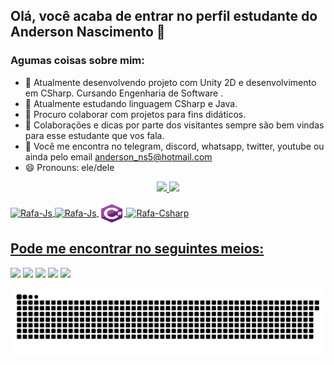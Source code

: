 ## Olá, você acaba de entrar no perfil estudante do Anderson Nascimento 👋
### Agumas coisas sobre mim:
- 🔭 Atualmente desenvolvendo projeto com Unity 2D e desenvolvimento em CSharp. Cursando Engenharia de Software .
- 🌱 Atualmente estudando linguagem CSharp e Java.
- 👯 Procuro colaborar com projetos para fins didáticos.
- 🤔 Colaborações e dicas por parte dos visitantes sempre são bem vindas para esse estudante que vos fala.
- 💬 Você me encontra no telegram, discord, whatsapp, twitter, youtube ou ainda pelo email anderson_ns5@hotmail.com 
- 😄 Pronouns: ele/dele

<div align="center">
  <a href="https://github.com/alucardand2017">
  <img height="180em" src="https://github-readme-stats.vercel.app/api?username=alucardand2017&show_icons=true&theme=dark&include_all_commits=true&count_private=true"/>
  <img height="180em" src="https://github-readme-stats.vercel.app/api/top-langs/?username=alucardand2017&layout=compact&langs_count=7&theme=dark"/>
</div>
  <div style="display: inline_block"><br>
    
  <img align="center" alt="Rafa-Js" height="30" width="40" src="https://cdn.jsdelivr.net/gh/devicons/devicon/icons/markdown/markdown-original.svg" />
  <img align="center" alt="Rafa-Js" height="30" width="40" src="https://cdn.jsdelivr.net/gh/devicons/devicon/icons/c/c-original.svg">
  <img align="center" alt="Rafa-Csharp" height="30" width="40" src="https://raw.githubusercontent.com/devicons/devicon/master/icons/csharp/csharp-original.svg">
     <img align="center" alt="Rafa-Csharp" height="30" width="40" src="https://cdn.jsdelivr.net/gh/devicons/devicon/icons/cplusplus/cplusplus-original.svg" />
</div>

  ## Pode me encontrar no seguintes meios:
  
<div>
  <a href="https://t.me/joinchat/hbUGqtZ8xA80NmE5" target="_blank"><img src="https://img.shields.io/badge/Telegram-2CA5E0?style=for-the-badge&logo=telegram&logoColor=white" target="_blank"></a>
  <a href="https://www.youtube.com/c/AndersonNascimentons5" target="_blank"><img src="https://img.shields.io/badge/YouTube-FF0000?style=for-the-badge&logo=youtube&logoColor=white" target="_blank"></a>
  <a href="https://discord.gg/2pRYHWAB" target="_blank"><img src="https://img.shields.io/badge/Discord-7289DA?style=for-the-badge&logo=discord&logoColor=white" target="_blank"></a> 
  <a href = "mailto:alucardand2017@gmail.com"><img src="https://img.shields.io/badge/-Gmail-%23333?style=for-the-badge&logo=gmail&logoColor=white" target="_blank"></a>
  <a href="https://www.linkedin.com/in/anderson-silva-4b86413b/" target="_blank"><img src="https://img.shields.io/badge/-LinkedIn-%230077B5?style=for-the-badge&logo=linkedin&logoColor=white" target="_blank"></a> 
 
  ![Snake animation](https://github.com/alucardand2017/alucardand2017/blob/output/github-contribution-grid-snake.svg)
 
</div>

